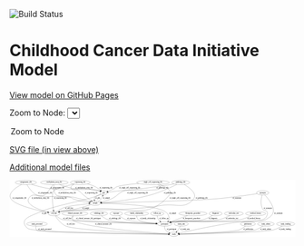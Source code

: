 <link rel='stylesheet' href="assets/style.css">
<link rel='stylesheet' href="https://unpkg.com/leaflet@1.5.1/dist/leaflet.css" integrity="sha512-xwE/Az9zrjBIphAcBb3F6JVqxf46+CDLwfLMHloNu6KEQCAWi6HcDUbeOfBIptF7tcCzusKFjFw2yuvEpDL9wQ==" crossorigin="">
<script type="text/javascript" src="https://code.jquery.com/jquery-3.2.1.min.js"></script>
<script type="text/javascript"  src="https://unpkg.com/leaflet@1.5.1/dist/leaflet.js"></script>
<script type="text/javascript" src="assets/actions.js"></script>

![Build Status](https://github.com/CBIIT/ccdi-model/actions/workflows/model-test-and-deploy.yml/badge.svg)

# Childhood Cancer Data Initiative Model

[View model on GitHub Pages](https://cbiit.github.io/ccdi-model/)



Zoom to Node: <select id="node_select">
  <option value="">Zoom to Node</option>
</select>
<div id="model"></div>

<p>
<a href="./model-desc/ccdi-model.svg">SVG file (in view above)</a>
<p>
<a href="./model-desc">Additional model files</a>
<div id='graph' style='display:off;'>
<svg width="2398pt" height="479pt"
 viewBox="0.00 0.00 2398.50 479.00" xmlns="http://www.w3.org/2000/svg" xmlns:xlink="http://www.w3.org/1999/xlink">
<g id="graph0" class="graph" transform="scale(1 1) rotate(0) translate(4 475)">
<title>Perl</title>
<polygon fill="#ffffff" stroke="transparent" points="-4,4 -4,-475 2394.4996,-475 2394.4996,4 -4,4"/>
<!-- pdx -->
<g id="node1" class="node">
<title>pdx</title>
<ellipse fill="none" stroke="#000000" cx="786.1565" cy="-366" rx="27.8951" ry="18"/>
<text text-anchor="middle" x="786.1565" y="-362.3" font-family="Times,serif" font-size="14.00" fill="#000000">pdx</text>
</g>
<!-- sample -->
<g id="node4" class="node">
<title>sample</title>
<ellipse fill="none" stroke="#000000" cx="715.1565" cy="-279" rx="44.393" ry="18"/>
<text text-anchor="middle" x="715.1565" y="-275.3" font-family="Times,serif" font-size="14.00" fill="#000000">sample</text>
</g>
<!-- pdx&#45;&gt;sample -->
<g id="edge6" class="edge">
<title>pdx&#45;&gt;sample</title>
<path fill="none" stroke="#000000" d="M762.4561,-355.9744C741.9441,-347.0586 715.1115,-334.7237 712.1565,-330 707.97,-323.3078 707.057,-315.1046 707.6475,-307.25"/>
<polygon fill="#000000" stroke="#000000" points="711.1206,-307.6896 709.1407,-297.2814 704.1978,-306.6525 711.1206,-307.6896"/>
<text text-anchor="middle" x="736.1565" y="-318.8" font-family="Times,serif" font-size="14.00" fill="#000000">of_pdx</text>
</g>
<!-- study -->
<g id="node25" class="node">
<title>study</title>
<ellipse fill="none" stroke="#000000" cx="1375.1565" cy="-18" rx="36.2938" ry="18"/>
<text text-anchor="middle" x="1375.1565" y="-14.3" font-family="Times,serif" font-size="14.00" fill="#000000">study</text>
</g>
<!-- pdx&#45;&gt;study -->
<g id="edge5" class="edge">
<title>pdx&#45;&gt;study</title>
<path fill="none" stroke="#000000" d="M765.1973,-353.6582C761.2707,-351.609 757.1452,-349.6253 753.1565,-348 648.3949,-305.3122 366.1288,-256.8394 263.1565,-210 189.8679,-176.663 84.9485,-153.6244 130.1565,-87 152.4463,-54.1509 174.2876,-62.0694 213.1565,-54 323.5101,-31.0898 1125.9211,-20.7523 1328.703,-18.489"/>
<polygon fill="#000000" stroke="#000000" points="1328.769,-21.9886 1338.7297,-18.3782 1328.6916,-14.989 1328.769,-21.9886"/>
<text text-anchor="middle" x="287.1565" y="-188.3" font-family="Times,serif" font-size="14.00" fill="#000000">of_pdx</text>
</g>
<!-- radiology_file -->
<g id="node2" class="node">
<title>radiology_file</title>
<ellipse fill="none" stroke="#000000" cx="746.1565" cy="-192" rx="73.387" ry="18"/>
<text text-anchor="middle" x="746.1565" y="-188.3" font-family="Times,serif" font-size="14.00" fill="#000000">radiology_file</text>
</g>
<!-- participant -->
<g id="node10" class="node">
<title>participant</title>
<ellipse fill="none" stroke="#000000" cx="1297.1565" cy="-105" rx="62.2891" ry="18"/>
<text text-anchor="middle" x="1297.1565" y="-101.3" font-family="Times,serif" font-size="14.00" fill="#000000">participant</text>
</g>
<!-- radiology_file&#45;&gt;participant -->
<g id="edge13" class="edge">
<title>radiology_file&#45;&gt;participant</title>
<path fill="none" stroke="#000000" d="M765.5806,-174.5568C779.8676,-162.8459 800.3471,-148.2753 821.1565,-141 893.5839,-115.6783 1110.2566,-108.1531 1224.6229,-105.9274"/>
<polygon fill="#000000" stroke="#000000" points="1224.7585,-109.4256 1234.6916,-105.74 1224.6282,-102.4268 1224.7585,-109.4256"/>
<text text-anchor="middle" x="880.1565" y="-144.8" font-family="Times,serif" font-size="14.00" fill="#000000">of_radiology_file</text>
</g>
<!-- exposure -->
<g id="node3" class="node">
<title>exposure</title>
<ellipse fill="none" stroke="#000000" cx="891.1565" cy="-192" rx="53.0913" ry="18"/>
<text text-anchor="middle" x="891.1565" y="-188.3" font-family="Times,serif" font-size="14.00" fill="#000000">exposure</text>
</g>
<!-- exposure&#45;&gt;participant -->
<g id="edge4" class="edge">
<title>exposure&#45;&gt;participant</title>
<path fill="none" stroke="#000000" d="M912.6515,-175.3167C928.8887,-163.6526 952.2256,-148.8159 975.1565,-141 1020.0249,-125.7067 1145.3829,-114.9466 1225.7995,-109.3794"/>
<polygon fill="#000000" stroke="#000000" points="1226.1224,-112.8656 1235.8612,-108.6936 1225.6463,-105.8818 1226.1224,-112.8656"/>
<text text-anchor="middle" x="1018.6565" y="-144.8" font-family="Times,serif" font-size="14.00" fill="#000000">of_exposure</text>
</g>
<!-- sample&#45;&gt;pdx -->
<g id="edge2" class="edge">
<title>sample&#45;&gt;pdx</title>
<path fill="none" stroke="#000000" d="M740.4973,-293.7861C748.8463,-299.5866 757.6488,-306.823 764.1565,-315 769.7062,-321.9732 774.1162,-330.5587 777.486,-338.6834"/>
<polygon fill="#000000" stroke="#000000" points="774.2818,-340.1059 781.0874,-348.2259 780.831,-337.6342 774.2818,-340.1059"/>
<text text-anchor="middle" x="808.6565" y="-318.8" font-family="Times,serif" font-size="14.00" fill="#000000">of_sample</text>
</g>
<!-- cell_line -->
<g id="node8" class="node">
<title>cell_line</title>
<ellipse fill="none" stroke="#000000" cx="369.1565" cy="-192" rx="49.2915" ry="18"/>
<text text-anchor="middle" x="369.1565" y="-188.3" font-family="Times,serif" font-size="14.00" fill="#000000">cell_line</text>
</g>
<!-- sample&#45;&gt;cell_line -->
<g id="edge3" class="edge">
<title>sample&#45;&gt;cell_line</title>
<path fill="none" stroke="#000000" d="M680.6279,-267.5409C645.5692,-256.2377 589.5609,-239.0877 540.1565,-228 490.5354,-216.8636 476.6791,-221.5663 427.1565,-210 423.3385,-209.1083 419.4058,-208.0958 415.4724,-207.0165"/>
<polygon fill="#000000" stroke="#000000" points="416.3358,-203.623 405.7581,-204.2265 414.4034,-210.351 416.3358,-203.623"/>
<text text-anchor="middle" x="635.6565" y="-231.8" font-family="Times,serif" font-size="14.00" fill="#000000">of_sample</text>
</g>
<!-- sample&#45;&gt;participant -->
<g id="edge1" class="edge">
<title>sample&#45;&gt;participant</title>
<path fill="none" stroke="#000000" d="M759.4682,-278.4267C879.553,-276.1531 1208.2973,-264.9395 1299.1565,-210 1324.0524,-194.9463 1327.5489,-183.7908 1336.1565,-156 1338.1289,-149.6318 1338.8303,-147.107 1336.1565,-141 1334.319,-136.8033 1331.7242,-132.8788 1328.7356,-129.2791"/>
<polygon fill="#000000" stroke="#000000" points="1331.1495,-126.7393 1321.705,-121.938 1326.0939,-131.581 1331.1495,-126.7393"/>
<text text-anchor="middle" x="1365.6565" y="-188.3" font-family="Times,serif" font-size="14.00" fill="#000000">of_sample</text>
</g>
<!-- single_cell_sequencing_file -->
<g id="node5" class="node">
<title>single_cell_sequencing_file</title>
<ellipse fill="none" stroke="#000000" cx="1200.1565" cy="-453" rx="137.5759" ry="18"/>
<text text-anchor="middle" x="1200.1565" y="-449.3" font-family="Times,serif" font-size="14.00" fill="#000000">single_cell_sequencing_file</text>
</g>
<!-- single_cell_sequencing_file&#45;&gt;pdx -->
<g id="edge39" class="edge">
<title>single_cell_sequencing_file&#45;&gt;pdx</title>
<path fill="none" stroke="#000000" d="M1079.2792,-444.3295C1009.5308,-438.2253 929.2568,-429.0034 896.1565,-417 884.6835,-412.8395 883.9524,-407.6909 873.1565,-402 856.272,-393.0996 836.6904,-384.8289 820.3848,-378.4651"/>
<polygon fill="#000000" stroke="#000000" points="821.2995,-375.0676 810.7091,-374.7607 818.7966,-381.6049 821.2995,-375.0676"/>
<text text-anchor="middle" x="1004.6565" y="-405.8" font-family="Times,serif" font-size="14.00" fill="#000000">of_single_cell_sequencing_file</text>
</g>
<!-- single_cell_sequencing_file&#45;&gt;sample -->
<g id="edge38" class="edge">
<title>single_cell_sequencing_file&#45;&gt;sample</title>
<path fill="none" stroke="#000000" d="M1240.0069,-435.7322C1256.5112,-426.2532 1269.459,-414.0107 1258.1565,-402 1235.5757,-378.0044 993.5907,-393.8777 962.1565,-384 906.018,-366.3594 903.2334,-338.2036 849.1565,-315 822.3828,-303.5118 790.9981,-294.8434 765.3352,-288.8945"/>
<polygon fill="#000000" stroke="#000000" points="765.9665,-285.4492 755.4421,-286.6691 764.4301,-292.2785 765.9665,-285.4492"/>
<text text-anchor="middle" x="1070.6565" y="-362.3" font-family="Times,serif" font-size="14.00" fill="#000000">of_single_cell_sequencing_file</text>
</g>
<!-- single_cell_sequencing_file&#45;&gt;cell_line -->
<g id="edge40" class="edge">
<title>single_cell_sequencing_file&#45;&gt;cell_line</title>
<path fill="none" stroke="#000000" d="M1253.6545,-436.3425C1304.3588,-417.8124 1368.4594,-385.4975 1337.1565,-348 1145.8118,-118.7904 972.3738,-265.4847 676.1565,-228 566.0789,-214.0703 536.187,-230.578 427.1565,-210 423.0771,-209.2301 418.8805,-208.2712 414.6992,-207.1996"/>
<polygon fill="#000000" stroke="#000000" points="415.6041,-203.8185 405.0332,-204.5309 413.741,-210.5661 415.6041,-203.8185"/>
<text text-anchor="middle" x="1427.6565" y="-318.8" font-family="Times,serif" font-size="14.00" fill="#000000">of_single_cell_sequencing_file</text>
</g>
<!-- study_personnel -->
<g id="node6" class="node">
<title>study_personnel</title>
<ellipse fill="none" stroke="#000000" cx="226.1565" cy="-105" rx="87.1846" ry="18"/>
<text text-anchor="middle" x="226.1565" y="-101.3" font-family="Times,serif" font-size="14.00" fill="#000000">study_personnel</text>
</g>
<!-- study_personnel&#45;&gt;study -->
<g id="edge36" class="edge">
<title>study_personnel&#45;&gt;study</title>
<path fill="none" stroke="#000000" d="M218.9915,-86.6122C216.0604,-75.7035 215.0082,-62.4069 223.1565,-54 242.7041,-33.832 1114.5562,-21.3436 1328.2496,-18.5822"/>
<polygon fill="#000000" stroke="#000000" points="1328.548,-22.0788 1338.5023,-18.4507 1328.4582,-15.0794 1328.548,-22.0788"/>
<text text-anchor="middle" x="292.6565" y="-57.8" font-family="Times,serif" font-size="14.00" fill="#000000">of_study_personnel</text>
</g>
<!-- methylation_array_file -->
<g id="node7" class="node">
<title>methylation_array_file</title>
<ellipse fill="none" stroke="#000000" cx="372.1565" cy="-453" rx="115.8798" ry="18"/>
<text text-anchor="middle" x="372.1565" y="-449.3" font-family="Times,serif" font-size="14.00" fill="#000000">methylation_array_file</text>
</g>
<!-- methylation_array_file&#45;&gt;pdx -->
<g id="edge28" class="edge">
<title>methylation_array_file&#45;&gt;pdx</title>
<path fill="none" stroke="#000000" d="M415.0394,-436.213C446.4252,-424.6566 490.309,-409.9975 530.1565,-402 623.7373,-383.2181 651.546,-407.096 744.1565,-384 747.5698,-383.1488 751.0607,-382.0523 754.5001,-380.8212"/>
<polygon fill="#000000" stroke="#000000" points="755.9355,-384.0174 763.9489,-377.0867 753.3624,-377.5075 755.9355,-384.0174"/>
<text text-anchor="middle" x="621.6565" y="-405.8" font-family="Times,serif" font-size="14.00" fill="#000000">of_methylation_array_file</text>
</g>
<!-- methylation_array_file&#45;&gt;sample -->
<g id="edge27" class="edge">
<title>methylation_array_file&#45;&gt;sample</title>
<path fill="none" stroke="#000000" d="M369.0156,-434.8891C366.0727,-411.3364 365.0738,-370.5499 388.1565,-348 410.5938,-326.0805 497.3963,-336.1413 528.1565,-330 577.3821,-320.172 632.7335,-304.4812 670.3579,-293.0971"/>
<polygon fill="#000000" stroke="#000000" points="671.4587,-296.4206 680.0028,-290.1556 669.4167,-289.725 671.4587,-296.4206"/>
<text text-anchor="middle" x="479.6565" y="-362.3" font-family="Times,serif" font-size="14.00" fill="#000000">of_methylation_array_file</text>
</g>
<!-- methylation_array_file&#45;&gt;cell_line -->
<g id="edge29" class="edge">
<title>methylation_array_file&#45;&gt;cell_line</title>
<path fill="none" stroke="#000000" d="M360.4237,-434.8422C342.5038,-407.703 308.4714,-358.6044 290.1565,-348 241.2017,-319.6551 201.2203,-372.7349 164.1565,-330 112.3696,-270.2892 241.2853,-225.0511 317.6407,-204.3787"/>
<polygon fill="#000000" stroke="#000000" points="318.8163,-207.6881 327.5864,-201.7437 317.0235,-200.9215 318.8163,-207.6881"/>
<text text-anchor="middle" x="255.6565" y="-318.8" font-family="Times,serif" font-size="14.00" fill="#000000">of_methylation_array_file</text>
</g>
<!-- cell_line&#45;&gt;sample -->
<g id="edge18" class="edge">
<title>cell_line&#45;&gt;sample</title>
<path fill="none" stroke="#000000" d="M390.9366,-208.2483C407.6369,-219.8525 431.7254,-234.8056 455.1565,-243 492.2102,-255.9586 597.1459,-267.78 661.8153,-274.1257"/>
<polygon fill="#000000" stroke="#000000" points="661.541,-277.6155 671.8321,-275.0965 662.2164,-270.6481 661.541,-277.6155"/>
<text text-anchor="middle" x="495.6565" y="-231.8" font-family="Times,serif" font-size="14.00" fill="#000000">of_cell_line</text>
</g>
<!-- cell_line&#45;&gt;participant -->
<g id="edge19" class="edge">
<title>cell_line&#45;&gt;participant</title>
<path fill="none" stroke="#000000" d="M386.4537,-175.102C399.892,-163.1662 419.6419,-148.0829 440.1565,-141 476.9291,-128.3039 1024.8206,-112.3446 1224.797,-106.9116"/>
<polygon fill="#000000" stroke="#000000" points="1225.0063,-110.4073 1234.9079,-106.6378 1224.8168,-103.4098 1225.0063,-110.4073"/>
<text text-anchor="middle" x="480.6565" y="-144.8" font-family="Times,serif" font-size="14.00" fill="#000000">of_cell_line</text>
</g>
<!-- cell_line&#45;&gt;study -->
<g id="edge20" class="edge">
<title>cell_line&#45;&gt;study</title>
<path fill="none" stroke="#000000" d="M379.6478,-174.1124C395.4257,-149.1865 427.8638,-105.0386 469.1565,-87 548.2658,-52.4413 1154.5326,-26.5328 1328.5791,-19.7498"/>
<polygon fill="#000000" stroke="#000000" points="1328.8393,-23.2424 1338.6963,-19.3581 1328.5684,-16.2476 1328.8393,-23.2424"/>
<text text-anchor="middle" x="509.6565" y="-101.3" font-family="Times,serif" font-size="14.00" fill="#000000">of_cell_line</text>
</g>
<!-- clinical_measure_file -->
<g id="node9" class="node">
<title>clinical_measure_file</title>
<ellipse fill="none" stroke="#000000" cx="545.1565" cy="-192" rx="108.5808" ry="18"/>
<text text-anchor="middle" x="545.1565" y="-188.3" font-family="Times,serif" font-size="14.00" fill="#000000">clinical_measure_file</text>
</g>
<!-- clinical_measure_file&#45;&gt;participant -->
<g id="edge8" class="edge">
<title>clinical_measure_file&#45;&gt;participant</title>
<path fill="none" stroke="#000000" d="M531.5793,-173.9325C525.2184,-163.1443 520.7002,-149.8619 529.1565,-141 541.0748,-128.5099 1035.5821,-112.6884 1224.6702,-107.0833"/>
<polygon fill="#000000" stroke="#000000" points="1224.8998,-110.5782 1234.7921,-106.7844 1224.6931,-103.5812 1224.8998,-110.5782"/>
<text text-anchor="middle" x="658.6565" y="-144.8" font-family="Times,serif" font-size="14.00" fill="#000000">of_clinical_measure_file_participant</text>
</g>
<!-- clinical_measure_file&#45;&gt;study -->
<g id="edge42" class="edge">
<title>clinical_measure_file&#45;&gt;study</title>
<path fill="none" stroke="#000000" d="M527.3843,-174.0853C519.1461,-163.6164 512.827,-150.6151 521.1565,-141 574.7148,-79.1751 1158.5906,-33.3078 1328.8283,-21.1757"/>
<polygon fill="#000000" stroke="#000000" points="1329.2405,-24.6553 1338.9685,-20.4581 1328.7464,-17.6728 1329.2405,-24.6553"/>
<text text-anchor="middle" x="784.1565" y="-101.3" font-family="Times,serif" font-size="14.00" fill="#000000">of_clinical_measure_file</text>
</g>
<!-- participant&#45;&gt;study -->
<g id="edge22" class="edge">
<title>participant&#45;&gt;study</title>
<path fill="none" stroke="#000000" d="M1296.1037,-86.961C1296.3765,-76.4479 1298.3329,-63.444 1305.1565,-54 1312.4096,-43.9616 1323.2997,-36.5189 1334.3429,-31.0923"/>
<polygon fill="#000000" stroke="#000000" points="1335.857,-34.2496 1343.5788,-26.9953 1333.0185,-27.8509 1335.857,-34.2496"/>
<text text-anchor="middle" x="1355.6565" y="-57.8" font-family="Times,serif" font-size="14.00" fill="#000000">of_participant</text>
</g>
<!-- family_relationship -->
<g id="node11" class="node">
<title>family_relationship</title>
<ellipse fill="none" stroke="#000000" cx="1062.1565" cy="-192" rx="100.1823" ry="18"/>
<text text-anchor="middle" x="1062.1565" y="-188.3" font-family="Times,serif" font-size="14.00" fill="#000000">family_relationship</text>
</g>
<!-- family_relationship&#45;&gt;participant -->
<g id="edge37" class="edge">
<title>family_relationship&#45;&gt;participant</title>
<path fill="none" stroke="#000000" d="M1062.4302,-173.8955C1063.5992,-162.8126 1067.0061,-149.2248 1076.1565,-141 1097.726,-121.6121 1169.2315,-112.5949 1225.1335,-108.4457"/>
<polygon fill="#000000" stroke="#000000" points="1225.6445,-111.9185 1235.3745,-107.7262 1225.1538,-104.9357 1225.6445,-111.9185"/>
<text text-anchor="middle" x="1155.6565" y="-144.8" font-family="Times,serif" font-size="14.00" fill="#000000">of_family_relationship</text>
</g>
<!-- follow_up -->
<g id="node12" class="node">
<title>follow_up</title>
<ellipse fill="none" stroke="#000000" cx="1235.1565" cy="-192" rx="55.4913" ry="18"/>
<text text-anchor="middle" x="1235.1565" y="-188.3" font-family="Times,serif" font-size="14.00" fill="#000000">follow_up</text>
</g>
<!-- follow_up&#45;&gt;participant -->
<g id="edge12" class="edge">
<title>follow_up&#45;&gt;participant</title>
<path fill="none" stroke="#000000" d="M1235.86,-173.753C1237.0112,-163.4206 1239.7612,-150.6706 1246.1565,-141 1249.5267,-135.9037 1253.8857,-131.3062 1258.6347,-127.2349"/>
<polygon fill="#000000" stroke="#000000" points="1261.0973,-129.7564 1266.8893,-120.8849 1256.8292,-124.2081 1261.0973,-129.7564"/>
<text text-anchor="middle" x="1291.1565" y="-144.8" font-family="Times,serif" font-size="14.00" fill="#000000">of_follow_up</text>
</g>
<!-- therapeutic_procedure -->
<g id="node13" class="node">
<title>therapeutic_procedure</title>
<ellipse fill="none" stroke="#000000" cx="1535.1565" cy="-192" rx="117.7793" ry="18"/>
<text text-anchor="middle" x="1535.1565" y="-188.3" font-family="Times,serif" font-size="14.00" fill="#000000">therapeutic_procedure</text>
</g>
<!-- therapeutic_procedure&#45;&gt;participant -->
<g id="edge7" class="edge">
<title>therapeutic_procedure&#45;&gt;participant</title>
<path fill="none" stroke="#000000" d="M1489.5493,-175.3285C1448.2263,-160.223 1387.532,-138.0364 1345.4076,-122.638"/>
<polygon fill="#000000" stroke="#000000" points="1346.5136,-119.3159 1335.9198,-119.1698 1344.1103,-125.8904 1346.5136,-119.3159"/>
<text text-anchor="middle" x="1523.1565" y="-144.8" font-family="Times,serif" font-size="14.00" fill="#000000">of_therapeutic_procedure</text>
</g>
<!-- study_arm -->
<g id="node14" class="node">
<title>study_arm</title>
<ellipse fill="none" stroke="#000000" cx="1437.1565" cy="-105" rx="59.5901" ry="18"/>
<text text-anchor="middle" x="1437.1565" y="-101.3" font-family="Times,serif" font-size="14.00" fill="#000000">study_arm</text>
</g>
<!-- study_arm&#45;&gt;study -->
<g id="edge14" class="edge">
<title>study_arm&#45;&gt;study</title>
<path fill="none" stroke="#000000" d="M1429.0864,-86.7984C1424.241,-76.7207 1417.5843,-64.2065 1410.1565,-54 1407.0308,-49.7051 1403.4101,-45.415 1399.707,-41.3709"/>
<polygon fill="#000000" stroke="#000000" points="1402.0432,-38.7505 1392.593,-33.9604 1396.9934,-43.5982 1402.0432,-38.7505"/>
<text text-anchor="middle" x="1467.6565" y="-57.8" font-family="Times,serif" font-size="14.00" fill="#000000">of_study_arm</text>
</g>
<!-- synonym -->
<g id="node15" class="node">
<title>synonym</title>
<ellipse fill="none" stroke="#000000" cx="2120.1565" cy="-366" rx="51.9908" ry="18"/>
<text text-anchor="middle" x="2120.1565" y="-362.3" font-family="Times,serif" font-size="14.00" fill="#000000">synonym</text>
</g>
<!-- synonym&#45;&gt;sample -->
<g id="edge32" class="edge">
<title>synonym&#45;&gt;sample</title>
<path fill="none" stroke="#000000" d="M2072.5332,-358.5618C1997.276,-347.1269 1846.1435,-325.4575 1717.1565,-315 1530.5777,-299.8733 950.2618,-284.7537 769.4869,-280.3062"/>
<polygon fill="#000000" stroke="#000000" points="769.4992,-276.8055 759.4164,-280.0593 769.3276,-283.8034 769.4992,-276.8055"/>
<text text-anchor="middle" x="1903.6565" y="-318.8" font-family="Times,serif" font-size="14.00" fill="#000000">of_synonym</text>
</g>
<!-- synonym&#45;&gt;participant -->
<g id="edge31" class="edge">
<title>synonym&#45;&gt;participant</title>
<path fill="none" stroke="#000000" d="M2114.804,-347.8786C2107.67,-319.8935 2098.405,-265.48 2121.1565,-228 2130.0288,-213.384 2146.3371,-224.648 2155.1565,-210 2163.4094,-196.2927 2161.6987,-188.6013 2155.1565,-174 2146.1466,-153.8915 2138.6506,-149.0944 2118.1565,-141 2040.6272,-110.3788 1450.7425,-134.3135 1368.1565,-123 1362.6445,-122.2449 1356.9429,-121.2222 1351.2774,-120.0454"/>
<polygon fill="#000000" stroke="#000000" points="1351.6901,-116.5513 1341.1674,-117.7852 1350.1629,-123.3827 1351.6901,-116.5513"/>
<text text-anchor="middle" x="2163.6565" y="-231.8" font-family="Times,serif" font-size="14.00" fill="#000000">of_synonym</text>
</g>
<!-- synonym&#45;&gt;study -->
<g id="edge33" class="edge">
<title>synonym&#45;&gt;study</title>
<path fill="none" stroke="#000000" d="M2137.5097,-348.7691C2158.5003,-326.5768 2192.6945,-285.7469 2206.1565,-243 2222.0919,-192.3988 2191.1302,-165.6555 2144.1565,-141 2100.7235,-118.203 1972.7604,-129.6168 1924.1565,-123 1734.1648,-97.135 1510.3967,-48.6442 1418.1797,-27.8638"/>
<polygon fill="#000000" stroke="#000000" points="1418.8978,-24.4379 1408.3721,-25.6463 1417.354,-31.2656 1418.8978,-24.4379"/>
<text text-anchor="middle" x="2251.6565" y="-188.3" font-family="Times,serif" font-size="14.00" fill="#000000">of_synonym</text>
</g>
<!-- sequencing_file -->
<g id="node16" class="node">
<title>sequencing_file</title>
<ellipse fill="none" stroke="#000000" cx="589.1565" cy="-453" rx="83.3857" ry="18"/>
<text text-anchor="middle" x="589.1565" y="-449.3" font-family="Times,serif" font-size="14.00" fill="#000000">sequencing_file</text>
</g>
<!-- sequencing_file&#45;&gt;pdx -->
<g id="edge15" class="edge">
<title>sequencing_file&#45;&gt;pdx</title>
<path fill="none" stroke="#000000" d="M650.0771,-440.6654C671.8759,-435.0196 696.2167,-427.2532 717.1565,-417 726.1305,-412.6058 744.6481,-398.8112 760.2422,-386.6755"/>
<polygon fill="#000000" stroke="#000000" points="762.82,-389.1016 768.5256,-380.1743 758.4982,-383.5951 762.82,-389.1016"/>
<text text-anchor="middle" x="805.6565" y="-405.8" font-family="Times,serif" font-size="14.00" fill="#000000">of_sequencing_file</text>
</g>
<!-- sequencing_file&#45;&gt;sample -->
<g id="edge16" class="edge">
<title>sequencing_file&#45;&gt;sample</title>
<path fill="none" stroke="#000000" d="M539.8188,-438.4616C519.2844,-429.791 502.6074,-417.4493 514.1565,-402 531.081,-379.3599 550.401,-397.6447 575.1565,-384 596.3939,-372.2944 597.0683,-362.9563 616.1565,-348 637.8479,-331.004 663.3848,-313.2574 683.0889,-300.0185"/>
<polygon fill="#000000" stroke="#000000" points="685.0491,-302.9182 691.422,-294.4543 681.1619,-297.0967 685.0491,-302.9182"/>
<text text-anchor="middle" x="682.6565" y="-362.3" font-family="Times,serif" font-size="14.00" fill="#000000">of_sequencing_file</text>
</g>
<!-- sequencing_file&#45;&gt;cell_line -->
<g id="edge17" class="edge">
<title>sequencing_file&#45;&gt;cell_line</title>
<path fill="none" stroke="#000000" d="M533.7498,-439.4945C471.0833,-423.6654 376.3631,-397.8422 366.1565,-384 347.5721,-358.796 357.8797,-267.1845 364.6828,-220.2054"/>
<polygon fill="#000000" stroke="#000000" points="368.1777,-220.4994 366.1935,-210.0921 361.2545,-219.4652 368.1777,-220.4994"/>
<text text-anchor="middle" x="422.6565" y="-318.8" font-family="Times,serif" font-size="14.00" fill="#000000">of_sequencing_file</text>
</g>
<!-- publication -->
<g id="node17" class="node">
<title>publication</title>
<ellipse fill="none" stroke="#000000" cx="1996.1565" cy="-105" rx="63.0888" ry="18"/>
<text text-anchor="middle" x="1996.1565" y="-101.3" font-family="Times,serif" font-size="14.00" fill="#000000">publication</text>
</g>
<!-- publication&#45;&gt;study -->
<g id="edge41" class="edge">
<title>publication&#45;&gt;study</title>
<path fill="none" stroke="#000000" d="M1976.4697,-87.7488C1961.7606,-75.9676 1940.5775,-61.2306 1919.1565,-54 1872.6999,-38.3186 1545.0442,-24.4372 1421.8402,-19.7156"/>
<polygon fill="#000000" stroke="#000000" points="1421.7264,-16.2089 1411.6007,-19.3263 1421.4604,-23.2038 1421.7264,-16.2089"/>
<text text-anchor="middle" x="1999.1565" y="-57.8" font-family="Times,serif" font-size="14.00" fill="#000000">of_publication</text>
</g>
<!-- study_admin -->
<g id="node18" class="node">
<title>study_admin</title>
<ellipse fill="none" stroke="#000000" cx="2147.1565" cy="-105" rx="70.3881" ry="18"/>
<text text-anchor="middle" x="2147.1565" y="-101.3" font-family="Times,serif" font-size="14.00" fill="#000000">study_admin</text>
</g>
<!-- study_admin&#45;&gt;study -->
<g id="edge26" class="edge">
<title>study_admin&#45;&gt;study</title>
<path fill="none" stroke="#000000" d="M2123.2166,-87.9253C2105.1692,-76.0667 2079.3059,-61.158 2054.1565,-54 1993.7888,-36.8182 1565.0906,-23.3382 1421.7243,-19.2678"/>
<polygon fill="#000000" stroke="#000000" points="1421.602,-15.7631 1411.5074,-18.98 1421.4048,-22.7603 1421.602,-15.7631"/>
<text text-anchor="middle" x="2144.6565" y="-57.8" font-family="Times,serif" font-size="14.00" fill="#000000">of_study_admin</text>
</g>
<!-- diagnosis -->
<g id="node19" class="node">
<title>diagnosis</title>
<ellipse fill="none" stroke="#000000" cx="1725.1565" cy="-192" rx="54.6905" ry="18"/>
<text text-anchor="middle" x="1725.1565" y="-188.3" font-family="Times,serif" font-size="14.00" fill="#000000">diagnosis</text>
</g>
<!-- diagnosis&#45;&gt;participant -->
<g id="edge35" class="edge">
<title>diagnosis&#45;&gt;participant</title>
<path fill="none" stroke="#000000" d="M1699.4881,-176.084C1678.8696,-164.1674 1648.7367,-148.656 1620.1565,-141 1511.6951,-111.9459 1479.0112,-140.8668 1368.1565,-123 1362.8209,-122.14 1357.3,-121.0695 1351.8025,-119.882"/>
<polygon fill="#000000" stroke="#000000" points="1352.5054,-116.4525 1341.9771,-117.6385 1350.947,-123.2769 1352.5054,-116.4525"/>
<text text-anchor="middle" x="1703.6565" y="-144.8" font-family="Times,serif" font-size="14.00" fill="#000000">of_diagnosis</text>
</g>
<!-- molecular_test -->
<g id="node20" class="node">
<title>molecular_test</title>
<ellipse fill="none" stroke="#000000" cx="1878.1565" cy="-192" rx="79.8859" ry="18"/>
<text text-anchor="middle" x="1878.1565" y="-188.3" font-family="Times,serif" font-size="14.00" fill="#000000">molecular_test</text>
</g>
<!-- molecular_test&#45;&gt;participant -->
<g id="edge30" class="edge">
<title>molecular_test&#45;&gt;participant</title>
<path fill="none" stroke="#000000" d="M1845.9686,-175.4333C1821.0692,-163.5015 1785.3513,-148.2741 1752.1565,-141 1585.2625,-104.4281 1537.1537,-148.1207 1368.1565,-123 1362.7321,-122.1937 1357.1205,-121.1482 1351.5386,-119.9671"/>
<polygon fill="#000000" stroke="#000000" points="1352.0955,-116.5048 1341.5703,-117.7169 1350.5541,-123.333 1352.0955,-116.5048"/>
<text text-anchor="middle" x="1862.1565" y="-144.8" font-family="Times,serif" font-size="14.00" fill="#000000">of_molecular_test</text>
</g>
<!-- study_funding -->
<g id="node21" class="node">
<title>study_funding</title>
<ellipse fill="none" stroke="#000000" cx="2313.1565" cy="-105" rx="77.1866" ry="18"/>
<text text-anchor="middle" x="2313.1565" y="-101.3" font-family="Times,serif" font-size="14.00" fill="#000000">study_funding</text>
</g>
<!-- study_funding&#45;&gt;study -->
<g id="edge21" class="edge">
<title>study_funding&#45;&gt;study</title>
<path fill="none" stroke="#000000" d="M2285.431,-88.1198C2264.2678,-76.1932 2233.9423,-61.1134 2205.1565,-54 2129.2002,-35.2299 1585.7104,-22.4155 1421.8199,-18.9457"/>
<polygon fill="#000000" stroke="#000000" points="1421.654,-15.4415 1411.5827,-18.7307 1421.5069,-22.44 1421.654,-15.4415"/>
<text text-anchor="middle" x="2307.1565" y="-57.8" font-family="Times,serif" font-size="14.00" fill="#000000">of_study_funding</text>
</g>
<!-- cytogenomic_file -->
<g id="node22" class="node">
<title>cytogenomic_file</title>
<ellipse fill="none" stroke="#000000" cx="133.1565" cy="-453" rx="89.8845" ry="18"/>
<text text-anchor="middle" x="133.1565" y="-449.3" font-family="Times,serif" font-size="14.00" fill="#000000">cytogenomic_file</text>
</g>
<!-- cytogenomic_file&#45;&gt;pdx -->
<g id="edge9" class="edge">
<title>cytogenomic_file&#45;&gt;pdx</title>
<path fill="none" stroke="#000000" d="M180.1468,-437.5392C218.8628,-425.5425 275.4453,-409.7 326.1565,-402 509.9992,-374.0852 562.8507,-425.2988 744.1565,-384 747.5864,-383.2187 751.0883,-382.168 754.5343,-380.9647"/>
<polygon fill="#000000" stroke="#000000" points="755.9533,-384.1679 763.9917,-377.2661 753.4038,-377.6487 755.9533,-384.1679"/>
<text text-anchor="middle" x="397.6565" y="-405.8" font-family="Times,serif" font-size="14.00" fill="#000000">of_cytogenomic_file</text>
</g>
<!-- cytogenomic_file&#45;&gt;sample -->
<g id="edge10" class="edge">
<title>cytogenomic_file&#45;&gt;sample</title>
<path fill="none" stroke="#000000" d="M142.4822,-435.015C156.3466,-410.399 184.923,-367.0946 223.1565,-348 278.9375,-320.1418 443.1997,-347.1113 503.1565,-330 516.7321,-326.1256 517.8588,-319.7415 531.1565,-315 573.894,-299.7613 624.6439,-290.4442 662.0092,-285.1181"/>
<polygon fill="#000000" stroke="#000000" points="662.7455,-288.5498 672.1754,-283.72 661.7918,-281.6151 662.7455,-288.5498"/>
<text text-anchor="middle" x="294.6565" y="-362.3" font-family="Times,serif" font-size="14.00" fill="#000000">of_cytogenomic_file</text>
</g>
<!-- cytogenomic_file&#45;&gt;cell_line -->
<g id="edge11" class="edge">
<title>cytogenomic_file&#45;&gt;cell_line</title>
<path fill="none" stroke="#000000" d="M97.8071,-436.3881C50.5734,-411.8322 -23.6984,-363.4987 8.1565,-315 42.4918,-262.7248 222.7465,-220.6196 314.8564,-202.1426"/>
<polygon fill="#000000" stroke="#000000" points="315.703,-205.543 324.8314,-200.165 314.3416,-198.6767 315.703,-205.543"/>
<text text-anchor="middle" x="79.6565" y="-318.8" font-family="Times,serif" font-size="14.00" fill="#000000">of_cytogenomic_file</text>
</g>
<!-- pathology_file -->
<g id="node23" class="node">
<title>pathology_file</title>
<ellipse fill="none" stroke="#000000" cx="1432.1565" cy="-453" rx="76.0865" ry="18"/>
<text text-anchor="middle" x="1432.1565" y="-449.3" font-family="Times,serif" font-size="14.00" fill="#000000">pathology_file</text>
</g>
<!-- pathology_file&#45;&gt;pdx -->
<g id="edge23" class="edge">
<title>pathology_file&#45;&gt;pdx</title>
<path fill="none" stroke="#000000" d="M1376.4816,-440.6391C1366.7302,-438.6376 1356.6639,-436.675 1347.1565,-435 1321.2975,-430.4441 1139.231,-405.092 1113.1565,-402 1030.2421,-392.1678 1009.1294,-393.3249 926.1565,-384 891.3907,-380.0928 851.8618,-374.9457 823.6939,-371.1566"/>
<polygon fill="#000000" stroke="#000000" points="823.8671,-367.6482 813.4882,-369.7763 822.9288,-374.585 823.8671,-367.6482"/>
<text text-anchor="middle" x="1278.1565" y="-405.8" font-family="Times,serif" font-size="14.00" fill="#000000">of_pathology_file</text>
</g>
<!-- pathology_file&#45;&gt;sample -->
<g id="edge24" class="edge">
<title>pathology_file&#45;&gt;sample</title>
<path fill="none" stroke="#000000" d="M1399.9184,-436.5857C1352.7046,-413.2554 1261.4156,-370.8107 1179.1565,-348 1034.1726,-307.7956 856.8059,-289.6846 769.2966,-282.7171"/>
<polygon fill="#000000" stroke="#000000" points="769.3199,-279.2084 759.0784,-281.9219 768.7767,-286.1873 769.3199,-279.2084"/>
<text text-anchor="middle" x="1342.1565" y="-362.3" font-family="Times,serif" font-size="14.00" fill="#000000">of_pathology_file</text>
</g>
<!-- pathology_file&#45;&gt;cell_line -->
<g id="edge25" class="edge">
<title>pathology_file&#45;&gt;cell_line</title>
<path fill="none" stroke="#000000" d="M1462.0812,-436.2574C1505.0449,-410.1171 1575.3592,-358.1322 1540.1565,-315 1464.4306,-222.2169 1394.5393,-279.1274 1276.1565,-261 1133.9532,-239.2251 1097.6834,-237.7944 954.1565,-228 837.249,-220.0221 542.6953,-229.5395 427.1565,-210 423.0047,-209.2979 418.7368,-208.3767 414.4899,-207.322"/>
<polygon fill="#000000" stroke="#000000" points="415.2513,-203.9021 404.6835,-204.6587 413.4166,-210.6574 415.2513,-203.9021"/>
<text text-anchor="middle" x="1608.1565" y="-318.8" font-family="Times,serif" font-size="14.00" fill="#000000">of_pathology_file</text>
</g>
<!-- medical_history -->
<g id="node24" class="node">
<title>medical_history</title>
<ellipse fill="none" stroke="#000000" cx="2061.1565" cy="-192" rx="85.2851" ry="18"/>
<text text-anchor="middle" x="2061.1565" y="-188.3" font-family="Times,serif" font-size="14.00" fill="#000000">medical_history</text>
</g>
<!-- medical_history&#45;&gt;participant -->
<g id="edge34" class="edge">
<title>medical_history&#45;&gt;participant</title>
<path fill="none" stroke="#000000" d="M2027.9149,-175.4229C2001.9919,-163.4015 1964.7083,-148.063 1930.1565,-141 1807.7351,-115.9751 1491.8842,-140.4553 1368.1565,-123 1362.7263,-122.2339 1357.1108,-121.2151 1351.5266,-120.0505"/>
<polygon fill="#000000" stroke="#000000" points="1352.0783,-116.5875 1341.5553,-117.8199 1350.55,-123.4187 1352.0783,-116.5875"/>
<text text-anchor="middle" x="2046.1565" y="-144.8" font-family="Times,serif" font-size="14.00" fill="#000000">of_medical_history</text>
</g>
</g>
</svg>
</div>
